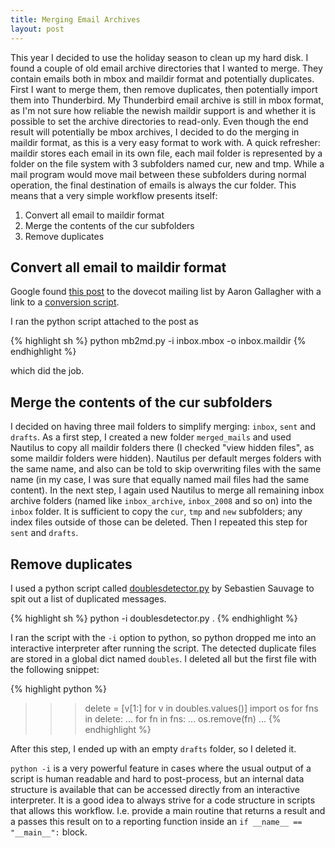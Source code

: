 ```yaml
---
title: Merging Email Archives
layout: post
---
```


This year I decided to use the holiday season to clean up my hard
disk.  I found a couple of old email archive directories that I wanted
to merge.  They contain emails both in mbox and maildir format and
potentially duplicates.  First I want to merge them, then remove
duplicates, then potentially import them into Thunderbird.  My
Thunderbird email archive is still in mbox format, as I'm not sure how
reliable the newish maildir support is and whether it is possible to
set the archive directories to read-only.  Even though the end result will potentially be mbox archives, I decided to do the merging in maildir format, as this is a very easy format to work with.  A quick refresher: maildir stores each email in its own file, each mail folder is represented by a folder on the file system with 3 subfolders named cur, new and tmp.  While a mail program would move mail between these subfolders during normal operation, the final destination of emails is always the cur folder.  This means that a very simple workflow presents itself:

1. Convert all email to maildir format 
2. Merge the contents of the cur subfolders
3. Remove duplicates

## Convert all email to maildir format 

Google found [this
post](http://dovecot.org/list/dovecot/2008-March/029736.html) to the
dovecot mailing list by Aaron Gallagher with a link to a [conversion
script](http://habnabit.org/mb2md.py.gz).

I ran the python script attached to the post as 

{% highlight sh %}
python mb2md.py -i inbox.mbox -o inbox.maildir
{% endhighlight %}

which did the job.

## Merge the contents of the cur subfolders

I decided on having three mail folders to simplify merging: `inbox`,
`sent` and `drafts`. As a first step, I created a new folder `merged_mails`
and used Nautilus to copy all maildir folders there (I checked "view
hidden files", as some maildir folders were hidden).  Nautilus per
default merges folders with the same name, and also can be told to
skip overwriting files with the same name (in my case, I was sure that equally
named mail files had the same content).  In the next step, I again used
Nautilus to merge all remaining inbox archive folders (named like
`inbox_archive`, `inbox_2008` and so on) into the `inbox` folder. It is
sufficient to copy the `cur`, `tmp` and `new` subfolders; any index files
outside of those can be deleted.  Then I repeated this step for `sent` and `drafts`.


## Remove duplicates

I used a python script called
[doublesdetector.py](http://sebsauvage.net/python/doublesdetector.py)
by Sebastien Sauvage to spit out a list of duplicated messages.

{% highlight sh %}
python -i doublesdetector.py .
{% endhighlight %}

I ran the script with the `-i` option to python, so python dropped me
into an interactive interpreter after running the script. The detected
duplicate files are stored in a global dict named `doubles`.  I deleted
all but the first file with the following snippet:

{% highlight python %}
>>> delete = [v[1:] for v in doubles.values()]
>>> import os
>>> for fns in delete:
...     for fn in fns:
...             os.remove(fn)
... 
{% endhighlight %}

After this step, I ended up with an empty `drafts` folder, so I
deleted it.

`python -i` is a very powerful feature in cases where the usual output
of a script is human readable and hard to post-process, but an
internal data structure is available that can be accessed directly
from an interactive interpreter.  It is a good idea to always strive
for a code structure in scripts that allows this workflow.
I.e. provide a main routine that returns a result and a passes this
result on to a reporting function inside an `if __name__ ==
"__main__":` block.

